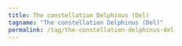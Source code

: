 ```yaml
---
title: The constellation Delphinus (Del)
tagname: "The constellation Delphinus (Del)"
permalink: /tag/the-constellation-delphinus-del
---
```

